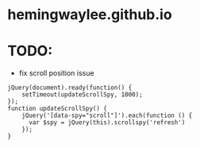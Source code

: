 # hemingwaylee.github.io

# TODO:
* fix scroll position issue
```
jQuery(document).ready(function() {
    setTimeout(updateScrollSpy, 1000);
});
function updateScrollSpy() {
    jQuery('[data-spy="scroll"]').each(function () {
      var $spy = jQuery(this).scrollspy('refresh')
    });
}
```

